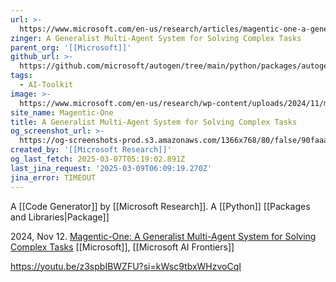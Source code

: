 ```yaml
---
url: >-
  https://www.microsoft.com/en-us/research/articles/magentic-one-a-generalist-multi-agent-system-for-solving-complex-tasks/
zinger: A Generalist Multi-Agent System for Solving Complex Tasks
parent_org: '[[Microsoft]]'
github_url: >-
  https://github.com/microsoft/autogen/tree/main/python/packages/autogen-magentic-one
tags:
  - AI-Toolkit
image: >-
  https://www.microsoft.com/en-us/research/wp-content/uploads/2024/11/magentic-blog-1-1024x577.png
site_name: Magentic-One
title: A Generalist Multi-Agent System for Solving Complex Tasks
og_screenshot_url: >-
  https://og-screenshots-prod.s3.amazonaws.com/1366x768/80/false/90faaadaa6bbd726a13e7650bd3489ac07b1df9140b8baa76b86f16605ee9dd2.jpeg
created_by: '[[Microsoft Research]]'
og_last_fetch: 2025-03-07T05:19:02.891Z
last_jina_request: '2025-03-09T06:09:19.270Z'
jina_error: TIMEOUT
---
```


A [[Code Generator]] by [[Microsoft Research]]. A [[Python]] [[Packages and Libraries|Package]]


2024, Nov 12. [Magentic-One: A Generalist Multi-Agent System for Solving Complex Tasks](https://www.microsoft.com/en-us/research/articles/magentic-one-a-generalist-multi-agent-system-for-solving-complex-tasks/) [[Microsoft]], [[Microsoft AI Frontiers]]

https://youtu.be/z3spbIBWZFU?si=kWsc9tbxWHzvoCqI
